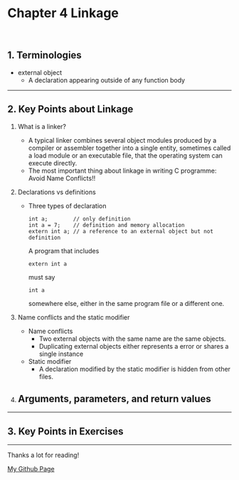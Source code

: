 # Chapter 4 Linkage

</br>

## 1. Terminologies
   - external object
     - A declaration appearing outside of any function body

---

## 2. Key Points about Linkage

1. What is a linker?
   - A typical linker combines several object modules produced by a compiler or assembler together into a single entity, sometimes called a load module or an executable file, that the operating system can execute directly.
   - The most important thing about linkage in writing C programme: Avoid Name Conflicts!!

2. Declarations vs definitions
   - Three types of declaration
     ```
     int a;        // only definition
     int a = 7;    // definition and memory allocation
     extern int a; // a reference to an external object but not definition
     ```
     A program that includes 
     ```
     extern int a 
     ```
     must say 
     ``` 
     int a 
     ```
     somewhere else, either in the same program file or a different one.

3. Name conflicts and the static modifier
   - Name conflicts
     - Two external objects with the same name are the same objects.
     - Duplicating external objects either represents a error or shares a single instance
   - Static modifier
     - A declaration modified by the static modifier is hidden from other files.
    
4. Arguments, parameters, and return values
   - 

---

## 3. Key Points in Exercises


---

Thanks a lot for reading!

[My Github Page](https://github.com/beckoning-phoenix)